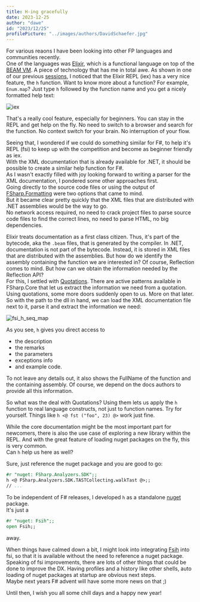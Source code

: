 ```yaml
---
title: H-ing gracefully
date: 2023-12-25
author: "dawe"
id: "2023/12/25"
profilePicture: "../images/authors/DavidSchaefer.jpg"
---
```


For various reaons I have been looking into other FP languages and communities recently.  
One of the languages was [Elixir](https://elixir-lang.org/), which is a functional language on top of the [BEAM VM](<https://en.wikipedia.org/wiki/BEAM_(Erlang_virtual_machine)>). A piece of technology that has me in total awe.
As shown in one of our previous [sessions](https://www.youtube.com/live/8aBmGUNFBQI?si=JD-exm6rO_J38mG_&t=893), I noticed that the Elixir REPL (iex) has a very nice feature, the `h` function.
Want to know more about a function? For example, `Enum.map`? Just type `h` followed by the function name and you get a nicely formatted help text:

![iex](../images/blog/iex.png)

That's a really cool feature, especially for beginners. You can stay in the REPL and get help on the fly. No need to switch to a browser and search for the function. No context switch for your brain. No interruption of your flow.

Seeing that, I wondered if we could do something similar for F#, to help it's REPL (fsi) to keep up with the competition and become as beginner friendly as iex.  
With the XML documentation that is already available for .NET, it should be possible to create a similar help function for F#.  
As I wasn't exactly filled with joy looking forward to writing a parser for the XML documentation, I pondered some other approaches first.  
Going directly to the source code files or using the output of [FSharp.Formatting](https://github.com/fsprojects/FSharp.Formatting) were two options that came to mind.  
But it became clear pretty quickly that the XML files that are distributed with .NET assemblies would be the way to go.  
No network access required, no need to crack project files to parse source code files to find the correct lines, no need to parse HTML, no big dependencies.

Elixir treats documentation as a first class citizen. Thus, it's part of the bytecode, aka the `.beam` files, that is generated by the compiler.
In .NET, documentation is not part of the bytecode. Instead, it is stored in XML files that are distributed with the assemblies.
But how do we identify the assembly containing the function we are interested in? Of course, Reflection comes to mind. But how can we obtain the information needed by the Reflection API?  
For this, I settled with [Quotations](https://learn.microsoft.com/en-us/dotnet/fsharp/language-reference/code-quotations). There are active patterns available in FSharp.Core that let us extract the information we need from a quotation.  
Using quotations, some more doors suddenly open to us. More on that later. So with the path to the dll in hand, we can load the XML documentation file next to it, parse it and extract the information we need:

![fsi_h_seq_map](../images/blog/fsi_h_seq_map.png)

As you see, `h` gives you direct access to

- the description
- the remarks
- the parameters
- exceptions info
- and example code.

To not leave any details out, it also shows the FullName of the function and the containing assembly. Of course, we depend on the docs authors to provide all this information.

So what was the deal with Quotations? Using them lets us apply the `h` function to real language constructs, not just to function names. Try for yourself. Things like `h <@ fst ("foo", 23) @>` work just fine.

While the core documentation might be the most important part for newcomers, there is also the use case of exploring a new library within the REPL. And with the great feature of loading nuget packages on the fly, this is very common.  
Can `h` help us here as well?

Sure, just reference the nuget package and you are good to go:

```fsharp
#r "nuget: FSharp.Analyzers.SDK";;
h <@ FSharp.Analyzers.SDK.TASTCollecting.walkTast @>;;
// ...
```

To be independent of F# releases, I developed `h` as a standalone [nuget](https://www.nuget.org/packages/Fsih/) package.  
It's just a

```fsharp
#r "nuget: Fsih";;
open Fsih;;
```

away.

When things have calmed down a bit, I might look into integrating [Fsih](https://github.com/dawedawe/fsih) into fsi, so that it is available without the need to reference a nuget package. Speaking of fsi improvements, there are lots of other things that could be done to improve the DX. Having profiles and a history like other shells, auto loading of nuget packages at startup are obvious next steps.  
Maybe next years F# advent will have some more news on that ;)

Until then, I wish you all some chill days and a happy new year!

